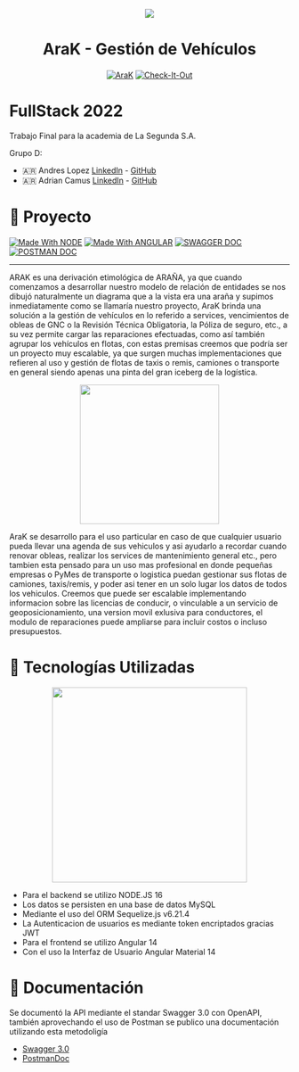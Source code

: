 <p align="center">
 <a href="https://github.com/acamus79/ALURA-Java-Desafio1"><img src="https://user-images.githubusercontent.com/85143329/189552196-5ca99a73-974b-4eef-a47e-3415ec415966.svg"></a>
</p>
<h1 align="center">AraK - Gestión de Vehículos</h1>
<p align="center">
<a href="https://github.com/acamus79/TP-Final-La-Segunda" target="_blank"><img align="center" alt="AraK"  src="https://forthebadge.com/images/badges/built-with-love.svg"></a>
<a href="" target="_blank"><img align="center" alt="Check-It-Out"  src="https://forthebadge.com/images/badges/check-it-out.svg"></a>
</p>

# FullStack 2022

 Trabajo Final para la academia de La Segunda S.A. 
  
Grupo D:
* :argentina: Andres Lopez [LinkedIn](https://www.linkedin.com/in/andresl%C3%B3pez/) - [GitHub](https://github.com/andylopezgit)
* :argentina: Adrian Camus [LinkedIn](https://www.linkedin.com/in/acamus79/ ) - [GitHub](https://github.com/acamus79)

# :articulated_lorry: Proyecto

 <div style="display: inline_block">
  <a href="https://github.com/topics/node" target="_blank"><img align="center" alt="Made With NODE"  src="https://img.shields.io/badge/node-v16.17.0-LTS"></a>
  <a href="https://github.com/topics/angular" target="_blank"><img align="center" alt="Made With ANGULAR"  src="https://img.shields.io/badge/angular-v14.2.1-red"></a>
  <a href="https://arak-backend.herokuapp.com/api-docs/" target="_blank"><img align="center" alt="SWAGGER DOC"  src="https://img.shields.io/badge/swagger-3.0-green"></a>
  <a href="https://documenter.getpostman.com/view/21639215/UzBsHj42" target="_blank"><img align="center" alt="POSTMAN DOC"  src="https://img.shields.io/badge/Postman-ApiDoc-orange"></a>
</div>

----

ARAK es una derivación etimológica de ARAÑA, ya que cuando comenzamos a desarrollar nuestro modelo de relación de entidades se nos dibujó naturalmente un diagrama que a la vista era una araña y supimos inmediatamente como se llamaría nuestro proyecto, AraK brinda una solución a la gestión de vehículos en lo referido a services, vencimientos de obleas de GNC o la Revisión Técnica Obligatoria, la Póliza de seguro, etc., a su vez permite cargar las reparaciones efectuadas, como así también agrupar los vehículos en flotas, con estas premisas creemos que podría ser un proyecto muy escalable, ya que surgen muchas implementaciones que refieren al uso y gestión de flotas de taxis o remis, camiones o transporte en general siendo apenas una pinta del gran iceberg de la logística.

<p align="center">
 <img width="250" src="https://user-images.githubusercontent.com/85143329/189552982-b59e20f7-aae3-48b0-9dbc-3056f51d7236.png">
</p>

AraK se desarrollo para el uso particular en caso de que cualquier usuario pueda llevar una agenda de sus vehiculos y asi ayudarlo a recordar cuando renovar
obleas, realizar los services de mantenimiento general etc., pero tambien esta pensado para un uso mas profesional en donde pequeñas empresas o PyMes de transporte o logistica puedan gestionar sus flotas de camiones, taxis/remis, y poder asi tener en un solo lugar los datos de todos los vehiculos. Creemos que
puede ser escalable implementando informacion sobre las licencias de conducir, o vinculable a un servicio de geoposicionamiento, una version movil exlusiva 
para conductores, el modulo de reparaciones puede ampliarse para incluir costos o incluso presupuestos.

# :truck: Tecnologías Utilizadas  

<p align="center">
 <img width="350" src="https://user-images.githubusercontent.com/85143329/189559843-3203cdd2-2cc3-4fce-a8ae-ec6513f3a888.png">
</p>

* Para el backend se utilizo NODE.JS 16
* Los datos se persisten en una base de datos MySQL
* Mediante el uso del ORM Sequelize.js v6.21.4
* La Autenticacion de usuarios es mediante token encriptados gracias JWT
* Para el frontend se utilizo Angular 14
* Con el uso la Interfaz de Usuario Angular Material 14


 # :blue_car: Documentación
 
 Se documentó la API mediante el standar Swagger 3.0 con OpenAPI, también aprovechando el uso de Postman se publico una documentación utilizando esta metodoligía
 
 * [Swagger 3.0](https://arak-backend.herokuapp.com/api-docs/)
 * [PostmanDoc]()

